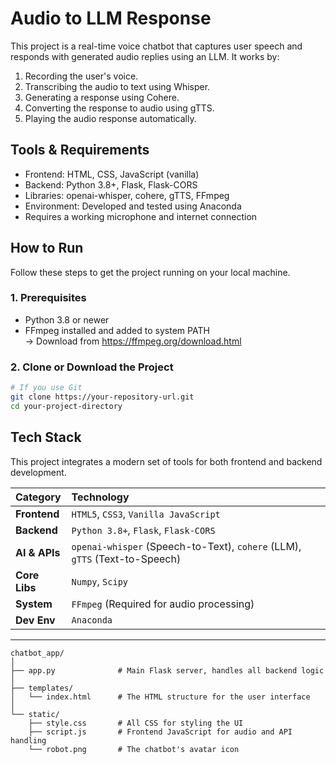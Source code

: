 
# Audio to LLM Response
This project is a real-time voice chatbot that captures user speech and responds with generated audio replies using an LLM.
It works by:
1. Recording the user's voice.
2. Transcribing the audio to text using Whisper.
3. Generating a response using Cohere.
4. Converting the response to audio using gTTS.
5. Playing the audio response automatically.

## Tools & Requirements
- Frontend: HTML, CSS, JavaScript (vanilla)
- Backend: Python 3.8+, Flask, Flask-CORS
- Libraries: openai-whisper, cohere, gTTS, FFmpeg
- Environment: Developed and tested using Anaconda
- Requires a working microphone and internet connection

## How to Run
Follow these steps to get the project running on your local machine.

### 1. Prerequisites
- Python 3.8 or newer
- FFmpeg installed and added to system PATH  
  → Download from https://ffmpeg.org/download.html

### 2. Clone or Download the Project
```bash
# If you use Git
git clone https://your-repository-url.git
cd your-project-directory
```

##  Tech Stack
This project integrates a modern set of tools for both frontend and backend development.

| Category      | Technology                                                                                          |
| :------------ | :-------------------------------------------------------------------------------------------------- |
| **Frontend**  | `HTML5`, `CSS3`, `Vanilla JavaScript`                                                               |
| **Backend**   | `Python 3.8+`, `Flask`, `Flask-CORS`                                                                |
| **AI & APIs** | `openai-whisper` (Speech-to-Text), `cohere` (LLM), `gTTS` (Text-to-Speech)                           |
| **Core Libs** | `Numpy`, `Scipy`                                                                                    |
| **System**    | `FFmpeg` (Required for audio processing)                                                            |
| **Dev Env**   | `Anaconda`                                                                                          |

---






```
chatbot_app/
│
├── app.py              # Main Flask server, handles all backend logic
│
├── templates/
│   └── index.html      # The HTML structure for the user interface
│
└── static/
    ├── style.css       # All CSS for styling the UI
    ├── script.js       # Frontend JavaScript for audio and API handling
    └── robot.png       # The chatbot's avatar icon
```

